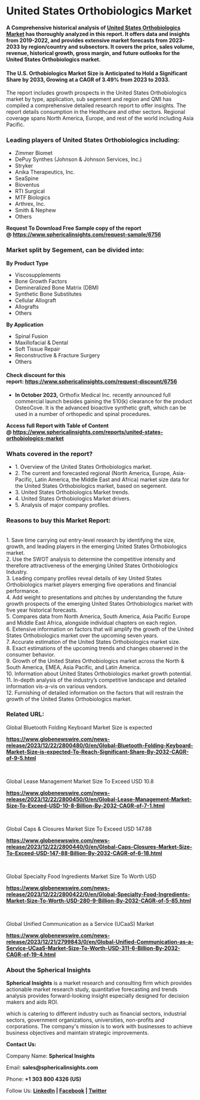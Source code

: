 <h1 class="news-post-title">United States Orthobiologics Market</h1>
<p><strong>A Comprehensive historical analysis of&nbsp;<a href="https://www.sphericalinsights.com/reports/united-states-orthobiologics-market" target="_blank" rel="noreferrer noopener">United States Orthobiologics Market</a>&nbsp;has thoroughly analyzed in this report. It offers data and insights from 2019-2022, and provides extensive market forecasts from 2023-2033 by region/country and subsectors. It covers the price, sales volume, revenue, historical growth, gross margin, and future outlooks for the United States Orthobiologics market.</strong></p>
<h4><strong>The U.S. Orthobiologics Market Size is Anticipated to Hold a Significant Share by 2033, Growing at a CAGR of 3.49% from 2023 to 2033.</strong></h4>
<p>The report includes growth prospects in the&nbsp;United States Orthobiologics market by type, application, sub segement and region and QMI has compiled a comprehensive detailed research report to offer insights. The report details consumption in the Healthcare and other sectors. Regional coverage spans North America, Europe, and rest of the world including Asia Pacific.</p>
<h3><strong>Leading players of United States Orthobiologics including:</strong></h3>
<ul>
<li>Zimmer Biomet</li>
<li>DePuy Synthes (Johnson &amp; Johnson Services, Inc.)</li>
<li>Stryker</li>
<li>Anika Therapeutics, Inc.</li>
<li>SeaSpine</li>
<li>Bioventus</li>
<li>RTI Surgical</li>
<li>MTF Biologics</li>
<li>Arthrex, Inc.</li>
<li>Smith &amp; Nephew</li>
<li>Others</li>
</ul>
<p><strong>Request To Download Free Sample copy of the report @&nbsp;<a href="https://www.sphericalinsights.com/request-sample/6756">https://www.sphericalinsights.com/request-sample/6756</a></strong></p>
<h3><strong>Market split by Segement, can be divided into:</strong></h3>
<p><strong>By</strong>&nbsp;<strong>Product Type</strong></p>
<ul>
<li>Viscosupplements</li>
<li>Bone Growth Factors</li>
<li>Demineralized Bone Matrix (DBM)</li>
<li>Synthetic Bone Substitutes</li>
<li>Cellular Allograft</li>
<li>Allografts</li>
<li>Others</li>
</ul>
<p><strong>By&nbsp;</strong><strong>Application</strong></p>
<ul>
<li>Spinal Fusion</li>
<li>Maxillofacial &amp; Dental</li>
<li>Soft Tissue Repair</li>
<li>Reconstructive &amp; Fracture Surgery</li>
<li>Others</li>
</ul>
<h4>Check discount for this report:&nbsp;<a href="https://www.sphericalinsights.com/request-discount/6756">https://www.sphericalinsights.com/request-discount/6756</a></h4>
<ul>
<li><strong>In October 2023,</strong>&nbsp;Orthofix Medical Inc. recently announced full commercial launch besides gaining the 510(k) clearance for the product OsteoCove. It is the advanced bioactive synthetic graft, which can be used in a number of orthopedic and spinal procedures.</li>
</ul>
<p><strong>Access full Report with Table of Content @&nbsp;<a href="https://www.sphericalinsights.com/reports/united-states-orthobiologics-market">https://www.sphericalinsights.com/reports/united-states-orthobiologics-market</a>&nbsp;</strong></p>
<h3><strong>Whats covered in the report?</strong></h3>
<ul>
<li>1. Overview of the United States Orthobiologics market.</li>
<li>2. The current and forecasted regional (North America, Europe, Asia-Pacific, Latin America, the Middle East and Africa) market size data for the United States Orthobiologics market, based on segement.</li>
<li>3. United States Orthobiologics Market trends.</li>
<li>4. United States Orthobiologics Market drivers.</li>
<li>5. Analysis of major company profiles.</li>
</ul>
<h3><strong>Reasons to buy this Market Report:</strong></h3>
<p><br />1. Save time carrying out entry-level research by identifying the size, growth, and leading players in the emerging United States Orthobiologics market.<br />2. Use the SWOT analysis to determine the competitive intensity and therefore attractiveness of the emerging United States Orthobiologics Industry.<br />3. Leading company profiles reveal details of key United States Orthobiologics market players emerging five operations and financial performance.<br />4. Add weight to presentations and pitches by understanding the future growth prospects of the emerging United States Orthobiologics market with five year historical forecasts.<br />5. Compares data from North America, South America, Asia Pacific Europe and Middle East Africa, alongside individual chapters on each region.<br />6. Extensive information on factors that will amplify the growth of the United States Orthobiologics market over the upcoming seven years.<br />7. Accurate estimation of the&nbsp;United States Orthobiologics market size.<br />8. Exact estimations of the upcoming trends and changes observed in the consumer behavior.<br />9. Growth of the&nbsp;United States Orthobiologics market across the North &amp; South America, EMEA, Asia Pacific, and Latin America.<br />10. Information about United States Orthobiologics market growth potential.<br />11. In-depth analysis of the industry&rsquo;s competitive landscape and detailed information vis-a-vis on various vendors.<br />12. Furnishing of detailed information on the factors that will restrain the growth of the United States Orthobiologics market.</p>
<h3><strong>Related URL:</strong></h3>
<p>Global Bluetooth Folding Keyboard Market Size is expected</p>
<p><strong><a href="https://www.globenewswire.com/news-release/2023/12/22/2800480/0/en/Global-Bluetooth-Folding-Keyboard-Market-Size-is-expected-To-Reach-Significant-Share-By-2032-CAGR-of-9-5.html">https://www.globenewswire.com/news-release/2023/12/22/2800480/0/en/Global-Bluetooth-Folding-Keyboard-Market-Size-is-expected-To-Reach-Significant-Share-By-2032-CAGR-of-9-5.html</a>&nbsp;</strong></p>
<p>&nbsp;</p>
<p>Global Lease Management Market Size To Exceed USD 10.8</p>
<p><strong><a href="https://www.globenewswire.com/news-release/2023/12/22/2800450/0/en/Global-Lease-Management-Market-Size-To-Exceed-USD-10-8-Billion-By-2032-CAGR-of-7-1.html">https://www.globenewswire.com/news-release/2023/12/22/2800450/0/en/Global-Lease-Management-Market-Size-To-Exceed-USD-10-8-Billion-By-2032-CAGR-of-7-1.html</a>&nbsp;</strong></p>
<p>&nbsp;</p>
<p>Global Caps &amp; Closures Market Size To Exceed USD 147.88</p>
<p><strong><a href="https://www.globenewswire.com/news-release/2023/12/22/2800440/0/en/Global-Caps-Closures-Market-Size-To-Exceed-USD-147-88-Billion-By-2032-CAGR-of-6-18.html">https://www.globenewswire.com/news-release/2023/12/22/2800440/0/en/Global-Caps-Closures-Market-Size-To-Exceed-USD-147-88-Billion-By-2032-CAGR-of-6-18.html</a>&nbsp;</strong></p>
<p>&nbsp;</p>
<p>Global Specialty Food Ingredients Market Size To Worth USD</p>
<p><strong><a href="https://www.globenewswire.com/news-release/2023/12/22/2800422/0/en/Global-Specialty-Food-Ingredients-Market-Size-To-Worth-USD-280-9-Billion-By-2032-CAGR-of-5-85.html">https://www.globenewswire.com/news-release/2023/12/22/2800422/0/en/Global-Specialty-Food-Ingredients-Market-Size-To-Worth-USD-280-9-Billion-By-2032-CAGR-of-5-85.html</a>&nbsp;</strong></p>
<p>&nbsp;</p>
<p>Global Unified Communication as a Service (UCaaS) Market</p>
<p><strong><a href="https://www.globenewswire.com/news-release/2023/12/21/2799843/0/en/Global-Unified-Communication-as-a-Service-UCaaS-Market-Size-To-Worth-USD-311-6-Billion-By-2032-CAGR-of-19-4.html">https://www.globenewswire.com/news-release/2023/12/21/2799843/0/en/Global-Unified-Communication-as-a-Service-UCaaS-Market-Size-To-Worth-USD-311-6-Billion-By-2032-CAGR-of-19-4.html</a>&nbsp;</strong></p>
<h3><strong>About the Spherical Insights</strong></h3>
<p><strong>Spherical Insights</strong>&nbsp;is a market research and consulting firm which provides actionable market research study, quantitative forecasting and trends analysis provides forward-looking insight especially designed for decision makers and aids ROI.</p>
<p>which is catering to different industry such as financial sectors, industrial sectors, government organizations, universities, non-profits and corporations. The company's mission is to work with businesses to achieve business objectives and maintain strategic improvements.</p>
<p><strong>Contact Us:</strong></p>
<p>Company Name:&nbsp;<strong>Spherical Insights</strong></p>
<p>Email:&nbsp;<strong>sales@sphericalinsights.com</strong></p>
<p>Phone:&nbsp;<strong>+1 303 800 4326 (US)</strong></p>
<p>Follow Us:&nbsp;<strong><a href="https://www.linkedin.com/company/spherical-insight/"><u>LinkedIn</u></a>&nbsp;|&nbsp;<a href="https://www.facebook.com/sphericalinsights22"><u>Facebook</u></a>&nbsp;|&nbsp;<a href="https://twitter.com/SInsights_US"><u>Twitter</u></a></strong></p>
